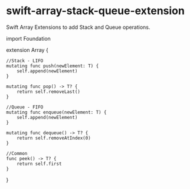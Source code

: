 swift-array-stack-queue-extension
=================================

Swift Array Extensions to add Stack and Queue operations.

import Foundation

extension Array {
    
    //Stack - LIFO
    mutating func push(newElement: T) {
        self.append(newElement)
    }
    
    mutating func pop() -> T? {
        return self.removeLast()
    }
    
    //Queue - FIFO
    mutating func enqueue(newElement: T) {
        self.append(newElement)
    }
    
    mutating func dequeue() -> T? {
        return self.removeAtIndex(0)
    }
    
    //Common
    func peek() -> T? {
        return self.first
    }
}

